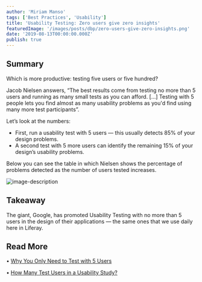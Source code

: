 ```yaml
---
author: 'Miriam Manso'
tags: ['Best Practices', 'Usability']
title: 'Usability Testing: Zero users give zero insights'
featuredImage: '/images/posts/dbp/zero-users-give-zero-insights.png'
date: '2019-08-13T00:00:00.000Z'
publish: true
---
```


## Summary

Which is more productive: testing five users or five hundred?

Jacob Nielsen answers, “The best results come from testing no more than 5 users and running as many small tests as you can afford. \[...\] Testing with 5 people lets you find almost as many usability problems as you'd find using many more test participants”.

Let’s look at the numbers:

-   First, run a usability test with 5 users — this usually detects 85% of your design problems.
-   A second test with 5 more users can identify the remaining 15% of your design’s usability problems.

Below you can see the table in which Nielsen shows the percentage of problems detected as the number of users tested increases.

![image-description](/images/posts/dbp/1565825774095webupload_03409667.png)

## Takeaway

The giant, Google, has promoted Usability Testing with no more than 5 users in the design of their applications — the same ones that we use daily here in Liferay.

## Read More

• [Why You Only Need to Test with 5 Users](https://www.nngroup.com/articles/why-you-only-need-to-test-with-5-users/)

• [How Many Test Users in a Usability Study?](https://www.nngroup.com/articles/how-many-test-users/)
